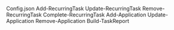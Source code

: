 Config.json
Add-RecurringTask
Update-RecurringTask
Remove-RecurringTask
Complete-RecurringTask
Add-Application
Update-Application
Remove-Application
Build-TaskReport
